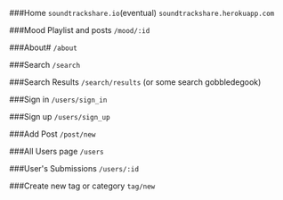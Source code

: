 ###Home
`soundtrackshare.io`(eventual)
`soundtrackshare.herokuapp.com`

###Mood Playlist and posts
`/mood/:id`

###About#
`/about`

###Search
`/search`

###Search Results
`/search/results` (or some search gobbledegook)

###Sign in
`/users/sign_in`

###Sign up
`/users/sign_up`

###Add Post
`/post/new`

###All Users page
`/users`

###User's Submissions
`/users/:id`

###Create new tag or category
`tag/new`


